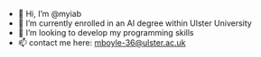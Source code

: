 - 👋 Hi, I’m @myiab
- 🌱 I’m currently enrolled in an AI degree within Ulster University
- 💞️ I’m looking to develop my programming skills
- 📫 contact me here: mboyle-36@ulster.ac.uk 

<!---
myiaB/myiaB is a ✨ special ✨ repository because its `README.md` (this file) appears on your GitHub profile.
You can click the Preview link to take a look at your changes.
--->
